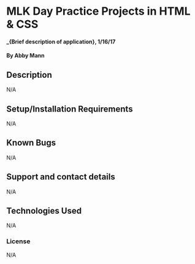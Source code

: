 # MLK Day Practice Projects in HTML & CSS

#### _{Brief description of application}, 1/16/17

#### By Abby Mann

## Description

N/A

## Setup/Installation Requirements

N/A

## Known Bugs

N/A

## Support and contact details

N/A

## Technologies Used

N/A

### License

N/A